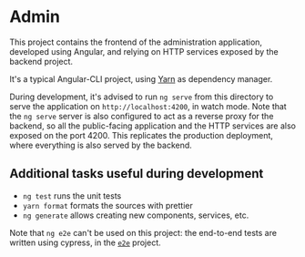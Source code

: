 # Admin

This project contains the frontend of the administration application, developed using Angular,
and relying on HTTP services exposed by the backend project.

It's a typical Angular-CLI project, using [Yarn](https://classic.yarnpkg.com/lang/en/) as 
dependency manager.

During development, it's advised to run `ng serve` from this directory to serve the application
on `http://localhost:4200`, in watch mode.
Note that the `ng serve` server is also configured to act as a reverse proxy for the backend,
so all the public-facing application and the HTTP services are also 
exposed on the port 4200. This replicates the production deployment, where everything is also
served by the backend.

## Additional tasks useful during development

 - `ng test` runs the unit tests
 - `yarn format` formats the sources with prettier
 - `ng generate` allows creating new components, services, etc.
 
Note that `ng e2e` can't be used on this project: the end-to-end tests are written using 
cypress, in the [`e2e`](../e2e/README.md) project.
